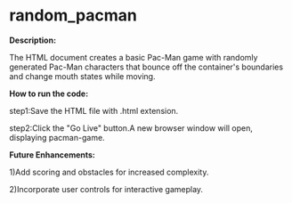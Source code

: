 # random_pacman

**Description:**

The HTML document creates a basic Pac-Man game with randomly generated Pac-Man characters that bounce off the container's boundaries and change mouth states while moving.

**How to run the code:**

step1:Save the HTML file with .html extension.

step2:Click the "Go Live" button.A new browser window will open, displaying pacman-game.

**Future Enhancements:**

1)Add scoring and obstacles for increased complexity.

2)Incorporate user controls for interactive gameplay.
